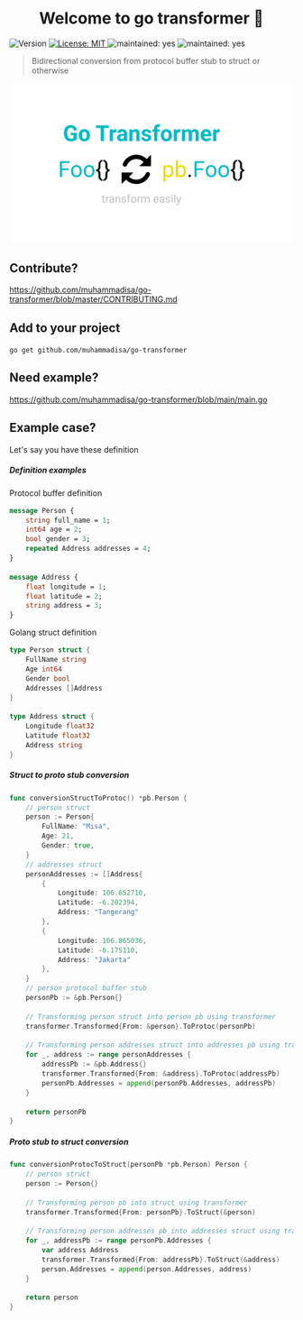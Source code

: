 <h1 align="center">Welcome to go transformer 👋</h1>
<p>
  <img alt="Version" src="https://img.shields.io/badge/version-1.0.0-blue.svg?cacheSeconds=2592000" />
  <a href="#" target="_blank">
    <img alt="License: MIT" src="https://img.shields.io/badge/License-MIT-yellow.svg" />
  </a>
  <img alt="maintained: yes" src="https://img.shields.io/badge/Maintained-Yes-green.svg" />
  <img alt="maintained: yes" src="https://travis-ci.com/muhammadisa/go-transformer.svg?branch=main" />
</p>

> Bidirectional conversion from protocol buffer stub to struct or otherwise

![go transformer](img.png)

## Contribute?

https://github.com/muhammadisa/go-transformer/blob/master/CONTRIBUTING.md

## Add to your project

`go get github.com/muhammadisa/go-transformer`

## Need example?

https://github.com/muhammadisa/go-transformer/blob/main/main.go

## Example case?

Let's say you have these definition



##### Definition examples

Protocol buffer definition

```protobuf
message Person {
	string full_name = 1;
	int64 age = 2;
	bool gender = 3;
	repeated Address addresses = 4;
}

message Address {
	float longitude = 1;
    float latitude = 2;
    string address = 3;
}
```

Golang struct definition

```go
type Person struct {
    FullName string
    Age int64
    Gender bool
    Addresses []Address
}

type Address struct {
    Longitude float32
    Latitude float32
    Address string
}
```



##### Struct to proto stub conversion

```go
func conversionStructToProtoc() *pb.Person {
    // person struct
    person := Person{
        FullName: "Misa",
        Age: 21,
        Gender: true,
    }
    // addresses struct
    personAddresses := []Address{
        {
            Longitude: 106.652710,
            Latitude: -6.202394,
            Address: "Tangerang"
        },
		{
            Longitude: 106.865036,
            Latitude: -6.175110,
            Address: "Jakarta"
        },
    }
    // person protocol buffer stub
    personPb := &pb.Person{}
    
    // Transforming person struct into person pb using transformer
    transformer.Transformed{From: &person}.ToProtoc(personPb)
    
    // Transforming person addresses struct into addresses pb using transformer
    for _, address := range personAddresses {
        addressPb := &pb.Address{}
        transformer.Transformed{From: &address}.ToProtoc(addressPb)
        personPb.Addresses = append(personPb.Addresses, addressPb)
    }
    
    return personPb
}
```



##### Proto stub to struct conversion

```go
func conversionProtocToStruct(personPb *pb.Person) Person {
    // person struct
    person := Person{}
    
    // Transforming person pb into struct using transformer
    transformer.Transformed{From: personPb}.ToStruct(&person)
    
    // Transforming person addresses pb into addresses struct using transformer
    for _, addressPb := range personPb.Addresses {
        var address Address
        transformer.Transformed{From: addressPb}.ToStruct(&address)
        person.Addresses = append(person.Addresses, address)
    }
    
    return person
}
```



